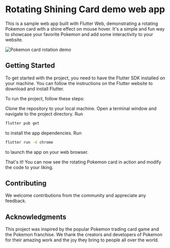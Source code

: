# Rotating Shining Card demo web app

This is a sample web app built with Flutter Web, demonstrating a rotating Pokemon card with a shine effect on mouse hover. It's a simple and fun way to showcase your favorite Pokemon and add some interactivity to your website.

<img src="https://github.com/monster555/shining_card/blob/main/rotating shining card demo.gif" alt="Pokemon card rotation demo">

## Getting Started

To get started with the project, you need to have the Flutter SDK installed on your machine. You can follow the instructions on the Flutter website to download and install Flutter.

To run the project, follow these steps:

Clone the repository to your local machine.
Open a terminal window and navigate to the project directory.
Run 
```bash
flutter pub get
```
to install the app dependencies.
Run
```bash
flutter run -d chrome
```
to launch the app on your web browser.

That's it! You can now see the rotating Pokemon card in action and modify the code to your liking.

## Contributing

We welcome contributions from the community and appreciate any feedback.

## Acknowledgments

This project was inspired by the popular Pokemon trading card game and the Pokemon franchise. We thank the creators and developers of Pokemon for their amazing work and the joy they bring to people all over the world.
